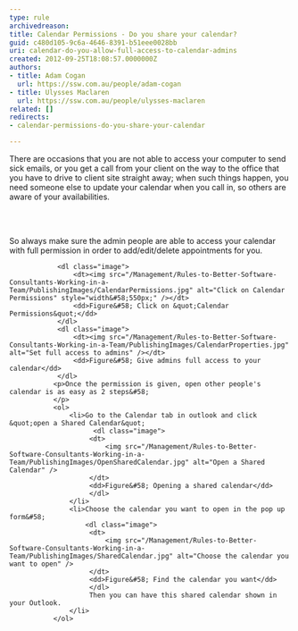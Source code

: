 ```yaml
---
type: rule
archivedreason: 
title: Calendar Permissions - Do you share your calendar?
guid: c480d105-9c6a-4646-8391-b51eee0028bb
uri: calendar-do-you-allow-full-access-to-calendar-admins
created: 2012-09-25T18:08:57.0000000Z
authors:
- title: Adam Cogan
  url: https://ssw.com.au/people/adam-cogan
- title: Ulysses Maclaren
  url: https://ssw.com.au/people/ulysses-maclaren
related: []
redirects:
- calendar-permissions-do-you-share-your-calendar

---
```



<p>There are occasions that you are not able to access your computer to send sick emails, or you get a call from your client on the way to the office that you have to drive to client site straight away; when such things happen, you need someone else to update your calendar when you call in, so others are aware of your availabilities. </p>
<br><excerpt class='endintro'></excerpt><br>
<p>So always make sure the admin people are able to access your calendar with full permission in order to add/edit/delete appointments for you. ​</p>
                
                <dl class="image">
                    <dt><img src="/Management/Rules-to-Better-Software-Consultants-Working-in-a-Team/PublishingImages/CalendarPermissions.jpg" alt="Click on Calendar Permissions" style="width&#58;550px;" /></dt>
                    <dd>Figure&#58; Click on &quot;Calendar Permissions&quot;</dd>
                </dl>
                <dl class="image">
                    <dt><img src="/Management/Rules-to-Better-Software-Consultants-Working-in-a-Team/PublishingImages/CalendarProperties.jpg" alt="Set full access to admins" /></dt>
                    <dd>Figure&#58; Give admins full access to your calendar</dd>
                </dl>
               <p>Once the permission is given, open other people's calendar is as easy as 2 steps&#58;
               </p>
               <ol>
                   <li>Go to the Calendar tab in outlook and click &quot;open a Shared Calendar&quot;
                         <dl class="image">
                        <dt>
                            <img src="/Management/Rules-to-Better-Software-Consultants-Working-in-a-Team/PublishingImages/OpenSharedCalendar.jpg" alt="Open a Shared Calendar" />
                        </dt>
                        <dd>Figure&#58; Opening a shared calendar</dd>
                        </dl>
                   </li>
                   <li>Choose the calendar you want to open in the pop up form&#58;
                       <dl class="image">
                        <dt>
                            <img src="/Management/Rules-to-Better-Software-Consultants-Working-in-a-Team/PublishingImages/SharedCalendar.jpg" alt="Choose the calendar you want to open" />
                        </dt>
                        <dd>Figure&#58; Find the calendar you want</dd>
                        </dl>
                        Then you can have this shared calendar shown in your Outlook.
                   </li>
               </ol>



